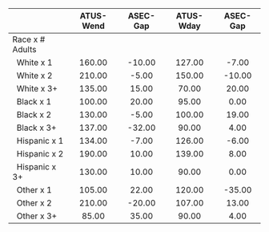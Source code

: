 
|                      |    ATUS-Wend |     ASEC-Gap |    ATUS-Wday |     ASEC-Gap |
| -------------------- | :----------: | :----------: | :----------: | :----------: |
| Race x # Adults      |              |              |              |              |
| &nbsp;&nbsp;White x 1 |       160.00 |       -10.00 |       127.00 |        -7.00 |
| &nbsp;&nbsp;White x 2 |       210.00 |        -5.00 |       150.00 |       -10.00 |
| &nbsp;&nbsp;White x 3+ |       135.00 |        15.00 |        70.00 |        20.00 |
| &nbsp;&nbsp;Black x 1 |       100.00 |        20.00 |        95.00 |         0.00 |
| &nbsp;&nbsp;Black x 2 |       130.00 |        -5.00 |       100.00 |        19.00 |
| &nbsp;&nbsp;Black x 3+ |       137.00 |       -32.00 |        90.00 |         4.00 |
| &nbsp;&nbsp;Hispanic x 1 |       134.00 |        -7.00 |       126.00 |        -6.00 |
| &nbsp;&nbsp;Hispanic x 2 |       190.00 |        10.00 |       139.00 |         8.00 |
| &nbsp;&nbsp;Hispanic x 3+ |       130.00 |        10.00 |        90.00 |         0.00 |
| &nbsp;&nbsp;Other x 1 |       105.00 |        22.00 |       120.00 |       -35.00 |
| &nbsp;&nbsp;Other x 2 |       210.00 |       -20.00 |       107.00 |        13.00 |
| &nbsp;&nbsp;Other x 3+ |        85.00 |        35.00 |        90.00 |         4.00 |

